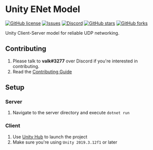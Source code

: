 # Unity ENet Model
[![GitHub license](https://img.shields.io/github/license/valkyrienyanko/Unity-ENet-Model?color=brightgreen)](https://github.com/valkyrienyanko/Unity-ENet-Model/blob/master/LICENSE)
[![Issues](https://img.shields.io/github/issues/valkyrienyanko/Unity-ENet-Model)](https://github.com/valkyrienyanko/Unity-ENet-Model/issues)
[![Discord](https://img.shields.io/discord/453710350454620160.svg)](https://discordapp.com/invite/N9QVxbM)
[![GitHub stars](https://img.shields.io/github/stars/valkyrienyanko/Unity-ENet-Model?color=brightgreen)](https://github.com/valkyrienyanko/Unity-ENet-Model/stargazers)
[![GitHub forks](https://img.shields.io/github/forks/valkyrienyanko/Unity-ENet-Model?color=brightgreen)](https://github.com/valkyrienyanko/Unity-ENet-Model/network)

Unity Client-Server model for reliable UDP networking.

## Contributing
1. Please talk to **valk#3277** over Discord if you're interested in contributing.
2. Read the [Contributing Guide](https://github.com/valkyrienyanko/ENet-Model/edit/master/.github/CONTRIBUTING.md)

## Setup
### Server
1. Navigate to the server directory and execute `dotnet run`

### Client
1. Use [Unity Hub](https://unity3d.com/get-unity/download) to launch the project
2. Make sure you're using `Unity 2019.3.12f1` or later
